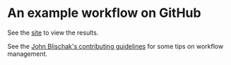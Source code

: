 # An example workflow on GitHub

See the [site][] to view the results.

See the [John Blischak's contributing guidelines][contrib] for some tips on workflow management.

[site]: http://jhsiao999.github.io/ashlar/analysis
[contrib]: https://github.com/jdblischak/singleCellSeq/blob/master/CONTRIBUTING.md
